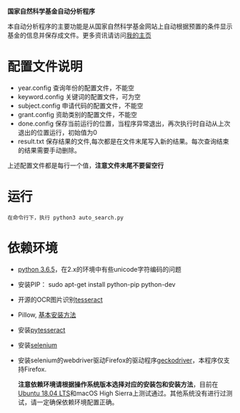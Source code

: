 
**国家自然科学基金自动分析程序**

本自动分析程序的主要功能是从国家自然科学基金网站上自动根据预置的条件显示基金的信息并保存成文件。更多资讯请访问[我的主页](https://cskxie.github.io)

# 配置文件说明
* year.config 查询年份的配置文件，不能空
* keyword.config 关键词的配置文件，可为空
* subject.config 申请代码的配置文件，不能空
* grant.config 资助类别的配置文件，不能空
* done.config 保存当前运行的位置，当程序异常退出，再次执行时自动从上次退出的位置运行，初始值为0
* result.txt 保存结果的文件,每次都是在文件末尾写入新的结果。每次查询结束的结果需要手动删除。

上述配置文件都是每行一个值，**注意文件末尾不要留空行**
 

# 运行
    在命令行下，执行 python3 auto_search.py

# 依赖环境
* [python 3.6.5](https://www.python.org/downloads/)，在2.x的环境中有些unicode字符编码的问题
* 安装PIP： sudo apt-get install python-pip python-dev
* 开源的OCR图片识别[tesseract](https://github.com/tesseract-ocr/tesseract)
* Pillow, [基本安装方法](https://pillow.readthedocs.io/en/5.1.x/)
* 安装[pytesseract](https://github.com/madmaze/pytesseract)
* 安装[selenium](https://pypi.org/project/selenium/)
* 安装selenium的webdriver驱动Firefox的驱动程序[geckodriver](https://github.com/mozilla/geckodriver/releases)，本程序仅支持Firefox. 

    **注意依赖环境请根据操作系统版本选择对应的安装包和安装方法**，目前在[Ubuntu 18.04 LTS](https://www.ubuntu.com/download/desktop)和macOS High Sierra上测试通过。其他系统没有进行过测试，请一定确保依赖环境配置正确。

